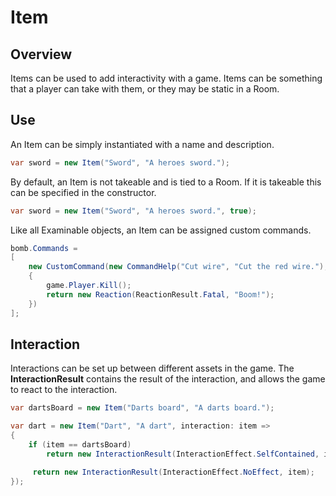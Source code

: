 ﻿# Item

## Overview

Items can be used to add interactivity with a game. Items can be something that a player can take with them, or they may be static in a Room.

## Use

An Item can be simply instantiated with a name and description.

```csharp
var sword = new Item("Sword", "A heroes sword.");
```

By default, an Item is not takeable and is tied to a Room. If it is takeable this can be specified in the constructor.

```csharp
var sword = new Item("Sword", "A heroes sword.", true);
```

Like all Examinable objects, an Item can be assigned custom commands.

```csharp
bomb.Commands =
[
    new CustomCommand(new CommandHelp("Cut wire", "Cut the red wire."), true, (game, args) =>
    {
        game.Player.Kill();
        return new Reaction(ReactionResult.Fatal, "Boom!");
    })
];
```

## Interaction

Interactions can be set up between different assets in the game. The **InteractionResult** contains the result of the interaction, and allows the game to react to the interaction.

```csharp
var dartsBoard = new Item("Darts board", "A darts board.");

var dart = new Item("Dart", "A dart", interaction: item =>
{
    if (item == dartsBoard)
        return new InteractionResult(InteractionEffect.SelfContained, item, "The dart stuck in the darts board.");

     return new InteractionResult(InteractionEffect.NoEffect, item);
});
```